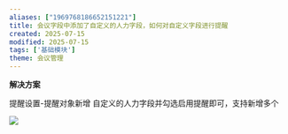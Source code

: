 ```yaml
---
aliases: ["1969768186652151221"]
title: 会议字段中添加了自定义的人力字段，如何对自定义字段进行提醒
created: 2025-07-15
modified: 2025-07-15
tags: ['基础模块']
theme: 会议管理
---
```


**解决方案**

提醒设置-提醒对象新增 自定义的人力字段并勾选启用提醒即可，支持新增多个

![](https://myhelpdoc.oss-cn-heyuan.aliyuncs.com/mdimages/21da5a7743ea14159d73dfb2e50b4b63.jpg)